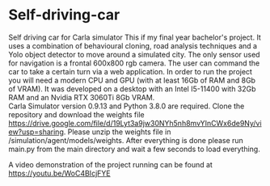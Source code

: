 # Self-driving-car
Self driving car for Carla simulator
This if my final year bachelor's project.
It uses a combination of behavioural cloning, road analysis techniques and a Yolo object detector to move around a simulated city. The only sensor used for navigation is a frontal 600x800 rgb camera. The user can command the car to take a certain turn via a web application.
In order to run the project you will need a modern CPU and GPU (with at least 16Gb of RAM and 8Gb of VRAM). It was developed on a desktop with an Intel I5-11400 with 32Gb RAM and an Nvidia RTX 3060Ti 8Gb VRAM.  
Carla Simulator version 0.9.13 and Python 3.8.0 are required. 
Clone the repository and download the weights file https://drive.google.com/file/d/19Lyt3a9jw30NYh5nh8mvYInCWx6de9Ny/view?usp=sharing. 
Please unzip the weights file in /simulation/agent/models/weights.
After everything is done please run main.py from the main directory and wait a few seconds to load everything.

A video demonstration of the project running can be found at https://youtu.be/WoC4BIcjFYE
